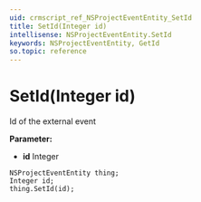 ```yaml
---
uid: crmscript_ref_NSProjectEventEntity_SetId
title: SetId(Integer id)
intellisense: NSProjectEventEntity.SetId
keywords: NSProjectEventEntity, GetId
so.topic: reference
---
```


# SetId(Integer id)

Id of the external event

**Parameter:** 
 - **id** Integer

```crmscript
NSProjectEventEntity thing;
Integer id;
thing.SetId(id);
```

